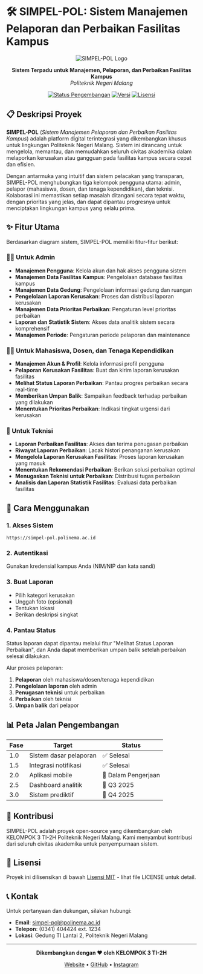 # 🛠️ SIMPEL-POL: Sistem Manajemen Pelaporan dan Perbaikan Fasilitas Kampus

<div align="center">
  
  ![SIMPEL-POL Logo](https://via.placeholder.com/300x150?text=SIMPEL-POL)
  
  **Sistem Terpadu untuk Manajemen, Pelaporan, dan Perbaikan Fasilitas Kampus**  
  *Politeknik Negeri Malang*

  [![Status Pengembangan](https://img.shields.io/badge/Status-Aktif-success)](https://github.com/polinema/simpel-pol)
  [![Versi](https://img.shields.io/badge/Versi-1.0.0-blue)](https://github.com/polinema/simpel-pol/releases)
  [![Lisensi](https://img.shields.io/badge/Lisensi-MIT-yellow)](LICENSE)
  
</div>

## 📋 Deskripsi Proyek

**SIMPEL-POL** (_Sistem Manajemen Pelaporan dan Perbaikan Fasilitas Kampus_) adalah platform digital terintegrasi yang dikembangkan khusus untuk lingkungan Politeknik Negeri Malang. Sistem ini dirancang untuk mengelola, memantau, dan memudahkan seluruh civitas akademika dalam melaporkan kerusakan atau gangguan pada fasilitas kampus secara cepat dan efisien.

Dengan antarmuka yang intuitif dan sistem pelacakan yang transparan, SIMPEL-POL menghubungkan tiga kelompok pengguna utama: admin, pelapor (mahasiswa, dosen, dan tenaga kependidikan), dan teknisi. Kolaborasi ini memastikan setiap masalah ditangani secara tepat waktu, dengan prioritas yang jelas, dan dapat dipantau progresnya untuk menciptakan lingkungan kampus yang selalu prima.

## ✨ Fitur Utama

Berdasarkan diagram sistem, SIMPEL-POL memiliki fitur-fitur berikut:

### 👨‍💻 Untuk Admin
- **Manajemen Pengguna**: Kelola akun dan hak akses pengguna sistem
- **Manajemen Data Fasilitas Kampus**: Pengelolaan database fasilitas kampus
- **Manajemen Data Gedung**: Pengelolaan informasi gedung dan ruangan
- **Pengelolaan Laporan Kerusakan**: Proses dan distribusi laporan kerusakan
- **Manajemen Data Prioritas Perbaikan**: Pengaturan level prioritas perbaikan
- **Laporan dan Statistik Sistem**: Akses data analitik sistem secara komprehensif
- **Manajemen Periode**: Pengaturan periode pelaporan dan maintenance

### 👨‍🎓 Untuk Mahasiswa, Dosen, dan Tenaga Kependidikan
- **Manajemen Akun & Profil**: Kelola informasi profil pengguna
- **Pelaporan Kerusakan Fasilitas**: Buat dan kirim laporan kerusakan fasilitas
- **Melihat Status Laporan Perbaikan**: Pantau progres perbaikan secara real-time
- **Memberikan Umpan Balik**: Sampaikan feedback terhadap perbaikan yang dilakukan
- **Menentukan Prioritas Perbaikan**: Indikasi tingkat urgensi dari kerusakan

### 🔧 Untuk Teknisi
- **Laporan Perbaikan Fasilitas**: Akses dan terima penugasan perbaikan
- **Riwayat Laporan Perbaikan**: Lacak histori penanganan kerusakan
- **Mengelola Laporan Kerusakan Fasilitas**: Proses laporan kerusakan yang masuk
- **Menentukan Rekomendasi Perbaikan**: Berikan solusi perbaikan optimal
- **Menugaskan Teknisi untuk Perbaikan**: Distribusi tugas perbaikan
- **Analisis dan Laporan Statistik Fasilitas**: Evaluasi data perbaikan fasilitas

## 🚀 Cara Menggunakan

### 1. Akses Sistem
```
https://simpel-pol.polinema.ac.id
```

### 2. Autentikasi
Gunakan kredensial kampus Anda (NIM/NIP dan kata sandi)

### 3. Buat Laporan
- Pilih kategori kerusakan
- Unggah foto (opsional)
- Tentukan lokasi
- Berikan deskripsi singkat

### 4. Pantau Status
Status laporan dapat dipantau melalui fitur "Melihat Status Laporan Perbaikan", dan Anda dapat memberikan umpan balik setelah perbaikan selesai dilakukan.

Alur proses pelaporan:
1. **Pelaporan** oleh mahasiswa/dosen/tenaga kependidikan
2. **Pengelolaan laporan** oleh admin
3. **Penugasan teknisi** untuk perbaikan
4. **Perbaikan** oleh teknisi
5. **Umpan balik** dari pelapor


## 📊 Peta Jalan Pengembangan

| Fase | Target | Status |
|------|--------|--------|
| 1.0 | Sistem dasar pelaporan | ✅ Selesai |
| 1.5 | Integrasi notifikasi | ✅ Selesai |
| 2.0 | Aplikasi mobile | 🚧 Dalam Pengerjaan |
| 2.5 | Dashboard analitik | 📅 Q3 2025 |
| 3.0 | Sistem prediktif | 📅 Q4 2025 |

## 🤝 Kontribusi

SIMPEL-POL adalah proyek open-source yang dikembangkan oleh KELOMPOK 3 TI-2H Politeknik Negeri Malang. Kami menyambut kontribusi dari seluruh civitas akademika untuk penyempurnaan sistem.


## 📄 Lisensi

Proyek ini dilisensikan di bawah [Lisensi MIT](LICENSE) - lihat file LICENSE untuk detail.

## 📞 Kontak

Untuk pertanyaan dan dukungan, silakan hubungi:

- **Email**: simpel-pol@polinema.ac.id
- **Telepon**: (0341) 404424 ext. 1234
- **Lokasi**: Gedung TI Lantai 2, Politeknik Negeri Malang

---

<div align="center">
  
  **Dikembangkan dengan ❤️ oleh KELOMPOK 3 TI-2H**
  
  [Website](https://www.polinema.ac.id) • [GitHub](https://github.com/polinema) • [Instagram](https://www.instagram.com/polinema_campus)
  
</div>